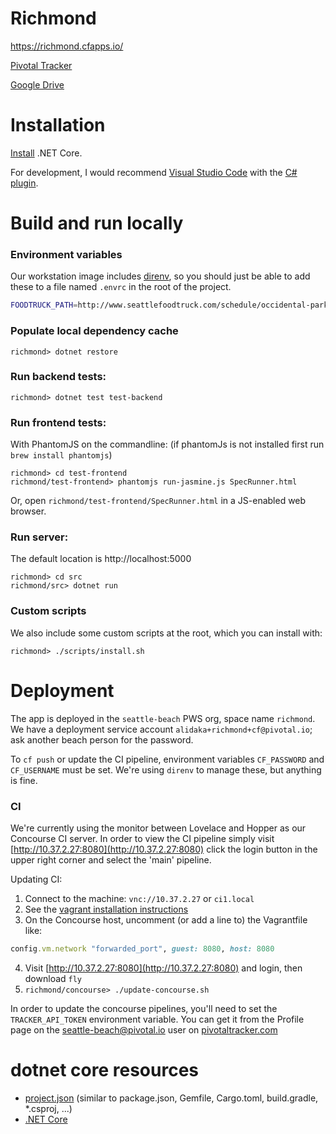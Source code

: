 # Richmond
https://richmond.cfapps.io/

[Pivotal Tracker](https://www.pivotaltracker.com/n/projects/1948575)

[Google Drive](https://drive.google.com/drive/folders/0Bz7GxM1Uu1OyLTNYT19IRWU5VGM)

# Installation
[Install](https://www.microsoft.com/net/core) .NET Core.

For development, I would recommend [Visual Studio Code](https://code.visualstudio.com/) with the [C# plugin](https://marketplace.visualstudio.com/items?itemName=ms-vscode.csharp).

# Build and run locally
### Environment variables
Our workstation image includes [direnv](https://direnv.net/), so you should just be able to add these to a file named `.envrc` in the root of the project.

```bash
FOODTRUCK_PATH=http://www.seattlefoodtruck.com/schedule/occidental-park-food-truck-pod/
```

### Populate local dependency cache
`richmond> dotnet restore`

### Run backend tests:
```
richmond> dotnet test test-backend
```

### Run frontend tests:
With PhantomJS on the commandline: (if phantomJs is not installed first run `brew install phantomjs`)
```
richmond> cd test-frontend
richmond/test-frontend> phantomjs run-jasmine.js SpecRunner.html
```

Or, open `richmond/test-frontend/SpecRunner.html` in a JS-enabled web browser.

### Run server:
The default location is http://localhost:5000
```
richmond> cd src
richmond/src> dotnet run
```

### Custom scripts
We also include some custom scripts at the root, which you can install with:
```
richmond> ./scripts/install.sh
```

# Deployment
The app is deployed in the `seattle-beach` PWS org, space name `richmond`. We have a deployment service account `alidaka+richmond+cf@pivotal.io`; ask another beach person for the password.

To `cf push` or update the CI pipeline, environment variables `CF_PASSWORD` and `CF_USERNAME` must be set. We're using `direnv` to manage these, but anything is fine.

### CI
We're currently using the monitor between Lovelace and Hopper as our Concourse CI server.
In order to view the CI pipeline simply visit [http://10.37.2.27:8080](http://10.37.2.27:8080) click the login button in the upper right corner and select the 'main' pipeline.

Updating CI:

1. Connect to the machine: `vnc://10.37.2.27` or `ci1.local`
2. See the [vagrant installation instructions](https://concourse.ci/vagrant.html)
3. On the Concourse host, uncomment (or add a line to) the Vagrantfile like:
```ruby
config.vm.network "forwarded_port", guest: 8080, host: 8080
```
4. Visit [http://10.37.2.27:8080](http://10.37.2.27:8080) and login, then download `fly`
5. `richmond/concourse> ./update-concourse.sh`

In order to update the concourse pipelines, you'll need to set the `TRACKER_API_TOKEN` environment variable. You can get it from the Profile page on the seattle-beach@pivotal.io user on [pivotaltracker.com](https://www.pivotaltracker.com)

# dotnet core resources
- [project.json](https://docs.microsoft.com/en-us/dotnet/articles/core/tools/project-json) (similar to package.json, Gemfile, Cargo.toml, build.gradle, *.csproj, ...)
- [.NET Core](https://docs.microsoft.com/en-us/dotnet)
